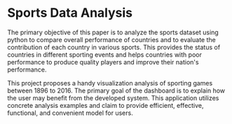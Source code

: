 # Sports Data Analysis

The primary objective of this paper is to analyze the sports dataset using python to compare overall performance of countries and to evaluate the contribution of each country in various sports. This provides the status of countries in different sporting events and helps countries with poor performance to produce quality players and improve their nation's performance.

This project proposes a handy visualization analysis of sporting  games between 1896 to 2016. The primary goal of the dashboard is to explain how the user may benefit from the developed system. This application utilizes concrete analysis examples and claim to provide efficient, effective, functional, and convenient model for users.


 
